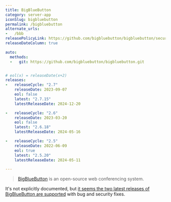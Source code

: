 ```yaml
---
title: BigBlueButton
category: server-app
iconSlug: bigbluebutton
permalink: /bigbluebutton
alternate_urls:
-   /bbb
releasePolicyLink: https://github.com/bigbluebutton/bigbluebutton/security
releaseDateColumn: true

auto:
  methods:
  -   git: https://github.com/bigbluebutton/bigbluebutton.git


# eol(x) = releaseDate(x+2)
releases:
-   releaseCycle: "2.7"
    releaseDate: 2023-09-07
    eol: false
    latest: "2.7.15"
    latestReleaseDate: 2024-12-20

-   releaseCycle: "2.6"
    releaseDate: 2023-03-20
    eol: false
    latest: "2.6.18"
    latestReleaseDate: 2024-05-16

-   releaseCycle: "2.5"
    releaseDate: 2022-06-09
    eol: true
    latest: "2.5.20"
    latestReleaseDate: 2024-05-11

---
```


> [BigBlueButton](https://bigbluebutton.org/) is an open-source web conferencing system.

It's not explicitly documented, but [it seems the two latest releases of BigBlueButton are supported](https://groups.google.com/g/bigbluebutton-dev/c/Nj1_U797q2c)
with bug and security fixes.
